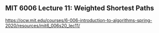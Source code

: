 ## MIT 6006 Lecture 11: Weighted Shortest Paths

https://ocw.mit.edu/courses/6-006-introduction-to-algorithms-spring-2020/resources/mit6_006s20_lec11/

